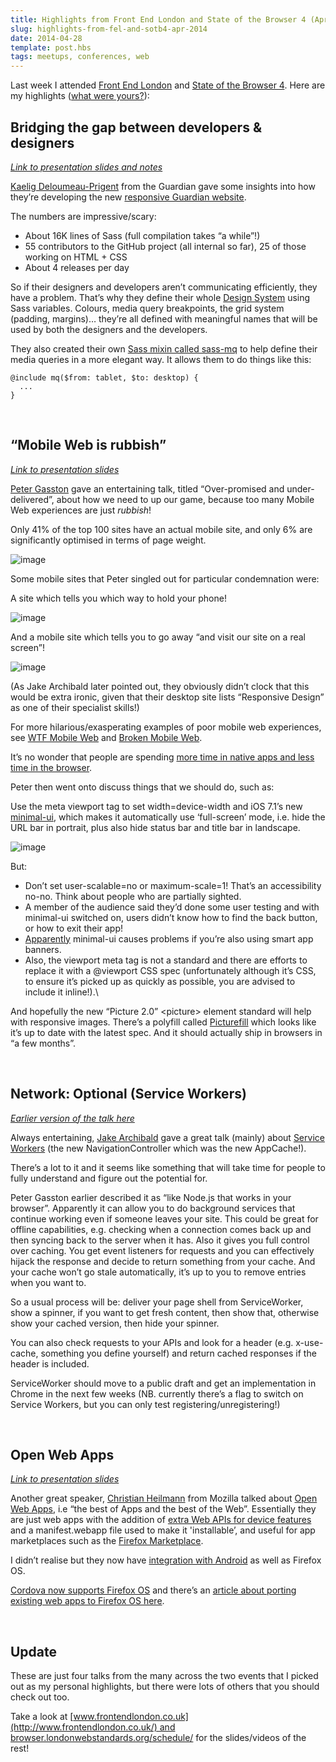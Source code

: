 ```yaml
---
title: Highlights from Front End London and State of the Browser 4 (April 2014)
slug: highlights-from-fel-and-sotb4-apr-2014
date: 2014-04-28
template: post.hbs
tags: meetups, conferences, web
---
```


Last week I attended [Front End
London](http://www.frontendlondon.co.uk/) and [State of the Browser
4](http://browser.londonwebstandards.org/). Here are my highlights
([what were yours?](http://twitter.com/home/?status=@poshaughnessy)):
 
## Bridging the gap between developers & designers

*[Link to presentation slides and notes](http://www.slideshare.net/kaelig)*

[Kaelig Deloumeau-Prigent](https://twitter.com/kaelig) from the Guardian
gave some insights into how they’re developing the new [responsive
Guardian website](http://www.theguardian.com/uk?view=mobile).

The numbers are impressive/scary:

-   About 16K lines of Sass (full compilation takes “a while”!)
-   55 contributors to the GitHub project (all internal so far), 25 of
    those working on HTML + CSS
-   About 4 releases per day

So if their designers and developers aren’t communicating efficiently,
they have a problem. That’s why they define their whole [Design
System](http://css-tricks.com/design-systems-building-future/) using
Sass variables. Colours, media query breakpoints, the grid system
(padding, margins)… they’re all defined with meaningful names that will
be used by both the designers and the developers.

They also created their own [Sass mixin called
sass-mq](https://github.com/guardian/sass-mq) to help define their media
queries in a more elegant way. It allows them to do things like this:

    @include mq($from: tablet, $to: desktop) {
      ...
    }

   

## “Mobile Web is rubbish”

*[Link to presentation slides](https://speakerdeck.com/stopsatgreen/over-promised-and-under-delivered)*

[Peter Gasston](https://twitter.com/stopsatgreen) gave an entertaining
talk, titled “Over-promised and under-delivered”, about how we need to
up our game, because too many Mobile Web experiences are just *rubbish*!

Only 41% of the top 100 sites have an actual mobile site, and only 6%
are significantly optimised in terms of page weight.

![image](http://33.media.tumblr.com/9d1461751f69d7a00a2f53fdbf44e342/tumblr_inline_n4qwnbXK9m1r5besl.png)

Some mobile sites that Peter singled out for particular
condemnation were:

A site which tells you which way to hold your phone!

![image](http://31.media.tumblr.com/e578abe99a16fed67db7bc8f392337c4/tumblr_inline_n4qwo0wBwp1r5besl.png)

And a mobile site which tells you to go away “and visit our site on a
real screen”!

![image](http://33.media.tumblr.com/194aa11bdff4bf64e1262970ba5b8da4/tumblr_inline_n4qwohZINu1r5besl.png)

(As Jake Archibald later pointed out, they obviously didn’t clock that
this would be extra ironic, given that their desktop site lists
“Responsive Design” as one of their specialist skills!)

For more hilarious/exasperating examples of poor mobile web experiences,
see [WTF Mobile
Web](http://wtfmobileweb.com/ "http://wtfmobileweb.com/") and [Broken
Mobile
Web](http://brokenmobile.tumblr.com/ "http://brokenmobile.tumblr.com/").

It’s no wonder that people are spending [more time in native apps and
less time in the
browser](http://cdixon.org/2014/04/07/the-decline-of-the-mobile-web/).

Peter then went onto discuss things that we should do, such as:

Use the meta viewport tag to set
width=device-width and iOS 7.1’s new
[minimal-ui](http://www.mobilexweb.com/blog/ios-7-1-safari-minimal-ui-bugs),
which makes it automatically use ‘full-screen’ mode, i.e. hide the URL
bar in portrait, plus also hide status bar and title bar in
landscape.

![image](http://31.media.tumblr.com/2ce431ce4839332217e90efa351236df/tumblr_inline_n4qwpmif8a1r5besl.png)

But:

-   Don’t set user-scalable=no or
    maximum-scale=1! That’s an accessibility no-no. Think
    about people who are partially sighted.
-   A member of the audience said they’d done some user testing
    and with minimal-ui switched on, users didn’t know how
    to find the back button, or how to exit their app!
-   [Apparently](https://twitter.com/poshaughnessy/status/459454237077164032)
    minimal-ui causes problems if you’re also using smart
    app banners.
-   Also, the viewport meta tag is not a standard and there are
    efforts to replace it with a @viewport CSS spec (unfortunately
    although it’s CSS, to ensure it’s picked up as quickly as possible,
    you are advised to include it inline!).\
    

And hopefully the new “Picture 2.0” &lt;picture&gt; element
standard will help with responsive images. There’s a polyfill called
[Picturefill](http://scottjehl.github.io/picturefill/) which looks like
it’s up to date with the latest spec. And it should actually ship in
browsers in “a few months”.

 

## Network: Optional (Service Workers)

*[Earlier version of the talk here](https://speakerdeck.com/jaffathecake/network-optional)*

Always entertaining, [Jake Archibald](https://twitter.com/jaffathecake)
gave a great talk (mainly) about [Service
Workers](https://github.com/slightlyoff/ServiceWorker) (the new
NavigationController which was the new AppCache!).

There’s a lot to it and it seems like something that will take time for
people to fully understand and figure out the potential for.

Peter Gasston earlier described it as “like Node.js that works in your
browser”. Apparently it can allow you to do background services that
continue working even if someone leaves your site. This could be great
for offline capabilities, e.g. checking when a connection comes back up
and then syncing back to the server when it has. Also it gives you full
control over caching. You get event listeners for requests and you can
effectively hijack the response and decide to return something from your
cache. And your cache won’t go stale automatically, it’s up to you to
remove entries when you want to.

So a usual process will be: deliver your page shell from ServiceWorker,
show a spinner, if you want to get fresh content, then show that,
otherwise show your cached version, then hide your spinner.

You can also check requests to your APIs and look for a header (e.g.
x-use-cache, something you define yourself) and return cached responses
if the header is included.

ServiceWorker should move to a public draft and get an implementation in
Chrome in the next few weeks (NB. currently there’s a flag to switch on
Service Workers, but you can only test registering/unregistering!)

 

## Open Web Apps

*[Link to presentation slides](http://www.slideshare.net/cheilmann/open-web-apps-state-of-the-browser-2014)*

Another great speaker, [Christian
Heilmann](http://www.twitter.com/codepo8) from Mozilla talked about
[Open Web Apps](https://developer.mozilla.org/en-US/Apps/Quickstart),
i.e “the best of Apps and the best of the Web”. Essentially they are
just web apps with the addition of [extra Web APIs for device
features](https://developer.mozilla.org/en-US/Apps/Quickstart#Web_API_functionality)
and a manifest.webapp file used to make it 'installable’,
and useful for app marketplaces such as the [Firefox
Marketplace](https://marketplace.firefox.com/).

I didn’t realise but they now have [integration with
Android](http://hacks.mozilla.org/2014/03/better-integration-for-open-web-apps-on-android/)
as well as Firefox OS.

[Cordova now supports Firefox
OS](https://hacks.mozilla.org/2014/02/building-cordova-apps-for-firefox-os/)
and there’s an [article about porting existing web apps to Firefox OS
here](https://hacks.mozilla.org/2013/12/write-elsewhere-run-on-firefox/).

 

## Update

These are just four talks from the many across the two events that
I picked out as my personal highlights, but there were lots of others
that you should check out too.

Take a look
at [www.frontendlondon.co.uk](http://www.frontendlondon.co.uk/) and
[browser.londonwebstandards.org/schedule/](http://browser.londonwebstandards.org/schedule/)
for the slides/videos of the rest!

 

